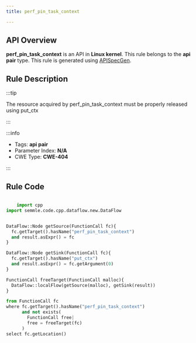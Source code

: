 ```yaml
---
title: perf_pin_task_context

---
```



## API Overview
**perf_pin_task_context** is an API in **Linux kernel**. This rule belongs to the **api pair** type. This rule is generated using [APISpecGen](../../tools/APISpecGen).
## Rule Description

:::tip

The resource acquired by perf_pin_task_context must be properly released using put_ctx

:::

:::info

- Tags: **api pair**
- Parameter Index: **N/A**
- CWE Type: **CWE-404**

:::

## Rule Code
```python

    import cpp
import semmle.code.cpp.dataflow.new.DataFlow


DataFlow::Node getSource(FunctionCall fc){
  fc.getTarget().hasName("perf_pin_task_context")
  and result.asExpr() = fc
}

DataFlow::Node getSink(FunctionCall fc){
  fc.getTarget().hasName("put_ctx")
  and result.asExpr() = fc.getArgument(0)
}

FunctionCall freeTarget(FunctionCall malloc){
  DataFlow::localFlow(getSource(malloc), getSink(result))
}

from FunctionCall fc
where fc.getTarget().hasName("perf_pin_task_context")
      and not exists(
        FunctionCall free| 
        free = freeTarget(fc)
      )
select fc.getLocation()

    
```